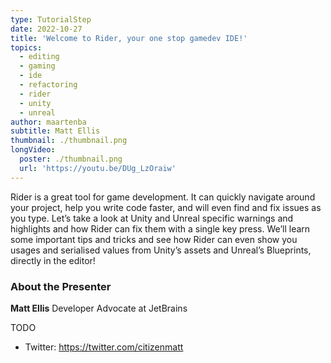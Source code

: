 ```yaml
---
type: TutorialStep
date: 2022-10-27
title: 'Welcome to Rider, your one stop gamedev IDE!'
topics:
  - editing
  - gaming
  - ide
  - refactoring
  - rider
  - unity
  - unreal
author: maartenba
subtitle: Matt Ellis
thumbnail: ./thumbnail.png
longVideo:
  poster: ./thumbnail.png
  url: 'https://youtu.be/DUg_LzOraiw'
---
```


Rider is a great tool for game development. It can quickly navigate around your project, help you write code faster, and will even find and fix issues as you type. Let’s take a look at Unity and Unreal specific warnings and highlights and how Rider can fix them with a single key press. We’ll learn some important tips and tricks and see how Rider can even show you usages and serialised values from Unity’s assets and Unreal’s Blueprints, directly in the editor!

### About the Presenter

**Matt Ellis** Developer Advocate at JetBrains

TODO

* Twitter: https://twitter.com/citizenmatt
